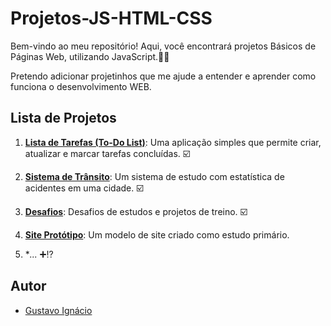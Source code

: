 # Projetos-JS-HTML-CSS
Bem-vindo ao meu repositório! Aqui, você encontrará projetos Básicos de Páginas Web, utilizando JavaScript.👨‍💻

Pretendo adicionar projetinhos que me ajude a entender e aprender como funciona o desenvolvimento WEB.

## Lista de Projetos

1. [**Lista de Tarefas (To-Do List)**](https://gustavoign.github.io/PROJETOS-JS-HTML-CSS/Lista%20de%20TAREFAS/Modelo%20-%20Lista....html): Uma aplicação simples que permite criar, atualizar e marcar tarefas concluídas. ☑️

2. [**Sistema de Trânsito**](https://gustavoign.github.io/PROJETOS-JS-HTML-CSS/Sistema%20de%20Tr%C3%A2nsito/index.html): Um sistema de estudo com estatística de acidentes em uma cidade. ☑️ 

3. [**Desafios**](https://gustavoign.github.io/PROJETOS-JS-HTML-CSS/Desafios/menu.html): Desafios de estudos e projetos de treino. ☑️

4. [**Site Protótipo**](https://gustavoign.github.io/PROJETOS-JS-HTML-CSS/Desafios/Site%20Geral/index.html): Um modelo de site criado como estudo primário.

5. **...* ➕⁉️

## Autor
- [Gustavo Ignácio](https://github.com/gustavoign)
